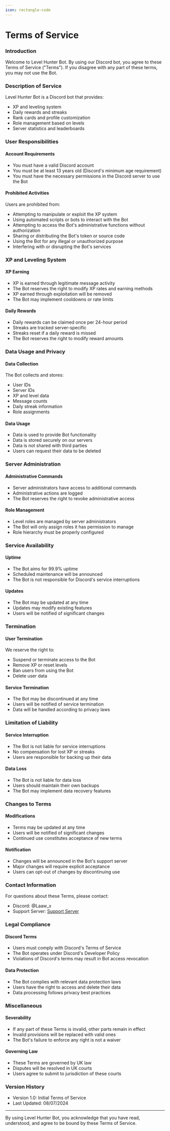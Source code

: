 ```yaml
---
icon: rectangle-code
---
```


# Terms of Service

### Introduction

Welcome to Level Hunter Bot. By using our Discord bot, you agree to these Terms of Service ("Terms"). If you disagree with any part of these terms, you may not use the Bot.

### Description of Service

Level Hunter Bot is a Discord bot that provides:

* XP and leveling system
* Daily rewards and streaks
* Rank cards and profile customization
* Role management based on levels
* Server statistics and leaderboards

### User Responsibilities

#### Account Requirements

* You must have a valid Discord account
* You must be at least 13 years old (Discord's minimum age requirement)
* You must have the necessary permissions in the Discord server to use the Bot

#### Prohibited Activities

Users are prohibited from:

* Attempting to manipulate or exploit the XP system
* Using automated scripts or bots to interact with the Bot
* Attempting to access the Bot's administrative functions without authorization
* Sharing or distributing the Bot's token or source code
* Using the Bot for any illegal or unauthorized purpose
* Interfering with or disrupting the Bot's services

### XP and Leveling System

#### XP Earning

* XP is earned through legitimate message activity
* The Bot reserves the right to modify XP rates and earning methods
* XP earned through exploitation will be removed
* The Bot may implement cooldowns or rate limits

#### Daily Rewards

* Daily rewards can be claimed once per 24-hour period
* Streaks are tracked server-specific
* Streaks reset if a daily reward is missed
* The Bot reserves the right to modify reward amounts

### Data Usage and Privacy

#### Data Collection

The Bot collects and stores:

* User IDs
* Server IDs
* XP and level data
* Message counts
* Daily streak information
* Role assignments

#### Data Usage

* Data is used to provide Bot functionality
* Data is stored securely on our servers
* Data is not shared with third parties
* Users can request their data to be deleted

### Server Administration

#### Administrative Commands

* Server administrators have access to additional commands
* Administrative actions are logged
* The Bot reserves the right to revoke administrative access

#### Role Management

* Level roles are managed by server administrators
* The Bot will only assign roles it has permission to manage
* Role hierarchy must be properly configured

### Service Availability

#### Uptime

* The Bot aims for 99.9% uptime
* Scheduled maintenance will be announced
* The Bot is not responsible for Discord's service interruptions

#### Updates

* The Bot may be updated at any time
* Updates may modify existing features
* Users will be notified of significant changes

### Termination

#### User Termination

We reserve the right to:

* Suspend or terminate access to the Bot
* Remove XP or reset levels
* Ban users from using the Bot
* Delete user data

#### Service Termination

* The Bot may be discontinued at any time
* Users will be notified of service termination
* Data will be handled according to privacy laws

### Limitation of Liability

#### Service Interruption

* The Bot is not liable for service interruptions
* No compensation for lost XP or streaks
* Users are responsible for backing up their data

#### Data Loss

* The Bot is not liable for data loss
* Users should maintain their own backups
* The Bot may implement data recovery features

### Changes to Terms

#### Modifications

* Terms may be updated at any time
* Users will be notified of significant changes
* Continued use constitutes acceptance of new terms

#### Notification

* Changes will be announced in the Bot's support server
* Major changes will require explicit acceptance
* Users can opt-out of changes by discontinuing use

### Contact Information

For questions about these Terms, please contact:

* Discord: @Laaw\_x
* Support Server: [Support Server](https://discord.gg/XhEGkTMtvw)

### Legal Compliance

#### Discord Terms

* Users must comply with Discord's Terms of Service
* The Bot operates under Discord's Developer Policy
* Violations of Discord's terms may result in Bot access revocation

#### Data Protection

* The Bot complies with relevant data protection laws
* Users have the right to access and delete their data
* Data processing follows privacy best practices

### Miscellaneous

#### Severability

* If any part of these Terms is invalid, other parts remain in effect
* Invalid provisions will be replaced with valid ones
* The Bot's failure to enforce any right is not a waiver

#### Governing Law

* These Terms are governed by UK law
* Disputes will be resolved in UK courts
* Users agree to submit to jurisdiction of these courts

### Version History

* Version 1.0: Initial Terms of Service
* Last Updated: 08/07/2024

***

By using Level Hunter Bot, you acknowledge that you have read, understood, and agree to be bound by these Terms of Service.
